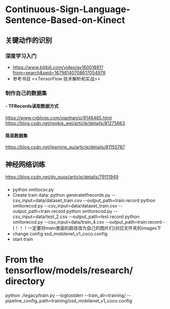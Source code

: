 # Continuous-Sign-Language-Sentence-Based-on-Kinect
## 关键动作的识别
### 深度学习入门
- https://www.bilibili.com/video/av16001891?from=search&seid=16798140708617054978
- 参考书目 <<TensorFlow 技术解析和实战>>
### 制作自己的数据集
#### - TFRecords读取数据方式 
https://www.cnblogs.com/xianhan/p/9146485.html    
https://blog.csdn.net/rookie_wei/article/details/81275663
#### 简易数据集 
https://blog.csdn.net/jesmine_gu/article/details/81155787
## 神经网络训练
https://blog.csdn.net/dy_guox/article/details/79111949
### 
- python xmltocsv.py
-  Create train data:
  python generatetfrecords.py --csv_input=data/dataset_train.csv  --output_path=train.record
  python xmltorecod.py --csv_input=data/dataset_train.csv  --output_path=train.record
   python xmltorecod.py --csv_input=data/test_2.csv  --output_path=test.record
   python xmltorecod.py --csv_input=data/train_4.csv  --output_path=train.record
  -(！！！一定要将main里面的路径改为自己的图片们)对应文件夹的images下
 - change config
 ssd_mobilenet_v1_coco.config 
 - start train
 # From the tensorflow/models/research/ directory
python ./legacy/train.py --logtostderr --train_dir=training/ --pipeline_config_path=training/ssd_mobilenet_v1_coco.config
